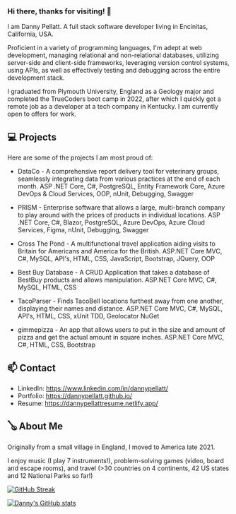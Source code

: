 ### Hi there, thanks for visiting! 👋

I am Danny Pellatt. A full stack software developer living in Encinitas, California, USA. 

Proficient in a variety of programming languages, I'm adept at web development, managing relational and non-relational databases, utilizing server-side and client-side frameworks, leveraging version control systems, using APIs, as well as effectively testing and debugging across the entire development stack.

I graduated from Plymouth University, England as a Geology major and completed the TrueCoders boot camp in 2022, after which I quickly got a remote job as a developer at a tech company in Kentucky. I am currently open to offers for work.

## 💻 Projects

Here are some of the projects I am most proud of:

- DataCo - A comprehensive report delivery tool for veterinary groups, seamlessly integrating data from various practices at the end of each month.
  ASP .NET Core, C#, PostgreSQL, Entity Framework Core, Azure DevOps & Cloud Services, OOP, nUnit, Debugging, Swagger
  
- PRISM - Enterprise software that allows a large, multi-branch company to play around with the prices of products in individual locations.
  ASP .NET Core, C#, Blazor, PostgreSQL, Azure DevOps, Azure Cloud Services, Figma, nUnit, Debugging, Swagger

- Cross The Pond - A multifunctional travel application aiding visits to Britain for Americans and America for the British.
  ASP.NET Core MVC, C#, MySQL, API's, HTML, CSS, JavaScript, Bootstrap, JQuery, OOP
  
- Best Buy Database - A CRUD Application that takes a database of BestBuy products and allows manipulation.
  ASP.NET Core MVC, C#, MySQL, HTML, CSS
  
- TacoParser - Finds TacoBell locations furthest away from one another, displaying their names and distance.
  ASP.NET Core MVC, C#, MySQL, API's, HTML, CSS, xUnit TDD, Geolocator NuGet
  
- gimmepizza - An app that allows users to put in the size and amount of pizza and get the actual amount in square inches.
  ASP.NET Core MVC, C#, HTML, CSS, Bootstrap


## 📫 Contact

- LinkedIn: https://www.linkedin.com/in/dannypellatt/
- Portfolio: https://dannypellatt.github.io/
- Resume: https://dannypellattresume.netlify.app/


## 🪕 About Me

Originally from a small village in England, I moved to America late 2021. 

I enjoy music (I play 7 instruments!), problem-solving games (video, board and escape rooms), and travel (>30 countries on 4 continents, 42 US states and 12 National Parks so far!)


[![GitHub Streak](https://github-readme-streak-stats.herokuapp.com/?user=dannypellatt)](https://git.io/streak-stats)

[![Danny's GitHub stats](https://github-readme-stats.vercel.app/api?username=dannypellatt)](https://github.com/anuraghazra/github-readme-stats)
